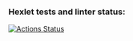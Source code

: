 ### Hexlet tests and linter status:
[![Actions Status](https://github.com/Danzhin/java-project-78/actions/workflows/hexlet-check.yml/badge.svg)](https://github.com/Danzhin/java-project-78/actions)